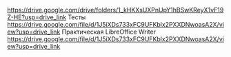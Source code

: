 https://drive.google.com/drive/folders/1_kHKXsUXPnUpY1hBSwKReyX1vF19Z-HE?usp=drive_link
Тесты https://drive.google.com/file/d/1J5iXDs733xFC9UFKblx2PXXDNwoasA2X/view?usp=drive_link
Практическая LibreOffice Writer https://drive.google.com/file/d/1J5iXDs733xFC9UFKblx2PXXDNwoasA2X/view?usp=drive_link

